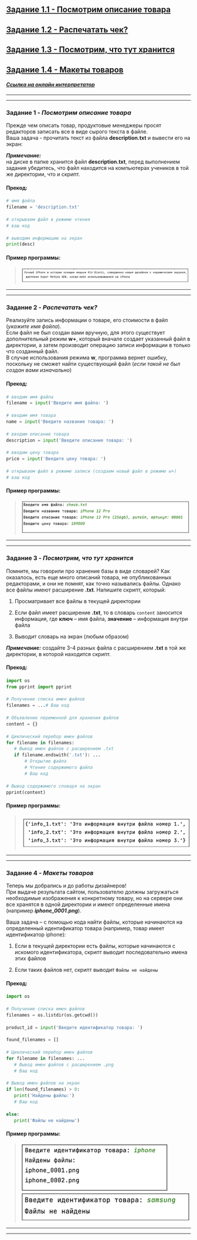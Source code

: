 ## [Задание 1.1 - Посмотрим описание товара](#task_1)
## [Задание 1.2 - Распечатать чек?](#task_2)
## [Задание 1.3 - Посмотрим, что тут хранится](#task_3)
## [Задание 1.4 - Макеты товаров](#task_4)

#### [_Ссылка на онлайн интерпретатор_](https://www.online-python.com/)
_________________________________________
_________________________________________

### Задание 1 - _Посмотрим описание товара_ <a name="task_1"></a>
Прежде чем описать товар, продуктовые менеджеры просят редакторов записать все в виде сырого 
текста в файле.  
Ваша задача - прочитать текст из файла **description.txt** и вывести его на экран:


_**Примечание:**_  
на диске в папке хранится файл **description.txt**, 
перед выполнением задания убедитесь, что файл находится на компьютерах учеников 
в той же директории, что и скрипт.


#### Прекод:
```python
# имя файла
filename = 'description.txt'

# открываем файл в режиме чтения
# ваш код

# выводим информацию на экран
print(desc)
```

#### Пример программы:
> ![alt](images/task_1_1.png)
_________________________________________
_________________________________________
### Задание 2 - _Распечатать чек?_<a name="task_2"></a>
Реализуйте запись информации о товаре, его стоимости в файл (_укажите имя файла_).  
Если файл не был создан вами вручную, для этого существует дополнительный режим **w+**, 
который вначале создает указанный файл в директории, а затем производит операцию записи информации 
в только что созданный файл.  
В случае использования режима **w**, программа вернет ошибку, поскольку не сможет найти существующий файл 
(_если такой не был создан вами изначально_)


#### Прекод:
```python
# вводим имя файла
filename = input('Введите имя файла: ')

# вводим имя товара
name = input('Введите название товара: ')

# вводим описание товара
description = input('Введите описание товара: ')

# вводим цену товара
price = input('Введите цену товара: ')

# открываем файл в режиме записи (создаем новый файл в режиме w+)
# ваш код
```

#### Пример программы:
> ![alt](images/task_1_2.png)
_________________________________________
_________________________________________
### Задание 3 - _Посмотрим, что тут хранится_<a name="task_3"></a>
Помните, мы говорили про хранение базы в виде словарей? 
Как оказалось, есть еще много описаний товара, не опубликованных редакторами, 
и они не помнят, как точно назывались файлы. 
Однако все файлы имеют расширение **.txt**. Напишите скрипт, который:

1. Просматривает все файлы в текущей директории

2. Если файл имеет расширение **.txt**, то в словарь `content` заносится информация, 
где **ключ** – имя файла, **значение** – информация внутри файла

3. Выводит словарь на экран (любым образом)


**_Примечание:_** создайте 3-4 разных файла с расширением **.txt** в той же директории, в которой находится скрипт. 


#### Прекод:
```python
import os
from pprint import pprint

# Получение списка имен файлов
filenames = ...# Ваш код

# Объявление переменной для хранения файлов
content = {}

# Циклический перебор имен файлов
for filename in filenames:
   # Вывод имен файлов с расширением .txt
   if filename.endswith('.txt'): ...
       # Открытие файла
       # Чтение содержимого файла
       # Ваш код

# Вывод содержимого словаря на экран
pprint(content)
```


#### Пример программы:
> ![alt](images/task_1_3.png)
_________________________________________
_________________________________________
### Задание 4 - _Макеты товаров_<a name="task_4"></a>
Теперь мы добрались и до работы дизайнеров!  
При выдаче результата сайтом, пользователю должны загружаться необходимые изображения 
к конкретному товару, но на сервере они все хранятся в одной директории и имеют определенные имена 
(например **_iphone_0001.png_**). 

Ваша задача – с помощью кода найти файлы, которые начинаются на определенный идентификатор товара 
(например, товар имеет идентификатор iphone):

1. Если в текущей директории есть файлы, которые начинаются с искомого идентификатора, 
скрипт выводит последовательно имена этих файлов

2. Если таких файлов нет, скрипт выводит `Файлы не найдены`


#### Прекод:
```python
import os

# Получение списка имен файлов
filenames = os.listdir(os.getcwd())

product_id = input('Введите идентификатор товара: ')

found_filenames = []

# Циклический перебор имен файлов
for filename in filenames: ...
   # Вывод имен файлов с расширением .png
   # Ваш код

# Вывод имен файлов на экран
if len(found_filenames) > 0:
   print('Найдены файлы:')
   # Ваш код

else:
   print('Файлы не найдены')
```

#### Пример программы:
> ![alt](images/task_1_4a.png)
> ![alt](images/task_1_4b.png)

_________________________________________
_________________________________________

